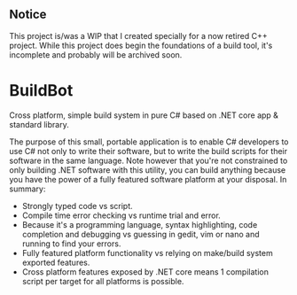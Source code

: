 ## Notice
This project is/was a WIP that I created specially for a now retired C++ project. While this project does begin the foundations of a build tool, it's incomplete and probably will be archived soon.

# BuildBot
Cross platform, simple build system in pure C# based on .NET core app &amp; standard library.

The purpose of this small, portable application is to enable C# developers to use C# not only to write their software, but to write the build scripts for their software in the same language. Note however that you're not constrained to only building .NET software with this utility, you can build anything because you have the power of a fully featured software platform at your disposal. In summary:

- Strongly typed code vs script.  
- Compile time error checking vs runtime trial and error.  
- Because it's a programming language, syntax highlighting, code completion and debugging vs guessing in gedit, vim or nano and running to find your errors.  
- Fully featured platform functionality vs relying on make/build system exported features.
- Cross platform features exposed by .NET core means 1 compilation script per target for all platforms is possible.
